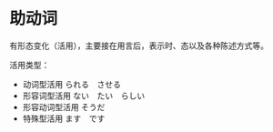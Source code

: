 # 助动词

有形态变化（活用），主要接在用言后，表示时、态以及各种陈述方式等。

活用类型：
- 动词型活用 られる　させる
- 形容词型活用 ない　たい　らしい
- 形容动词型活用 そうだ
- 特殊型活用 ます　です
